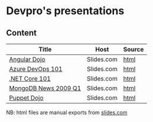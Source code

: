 # Devpro's presentations

## Content

Title | Host | Source
----- | ---- | ------
[Angular Dojo](https://slides.com/devprofr/dojo-angular) | Slides.com | [html](exports/slides-dojo-angular.html)
[Azure DevOps 101](https://slides.com/devprofr/azure-devops-101) | Slides.com | [html](exports/slides-azure-devops-101.html)
[.NET Core 101](https://slides.com/devprofr/net-core-101) | Slides.com | [html](exports/slides-net-core-101.html)
[MongoDB News 2009 Q1](https://slides.com/devprofr/mongodb-news-2019-q1) | Slides.com | [html](exports/slides-mongodb-news-2019-q1.html)
[Puppet Dojo](https://slides.com/devprofr/dojo-puppet) | Slides.com | [html](exports/slides-dojo-puppet.html)

NB: html files are manual exports from [slides.com](https://slides.com/devprofr)
